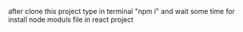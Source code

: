 after clone this project type in terminal 
"npm i"  and wait some time for install node moduls file in react project
